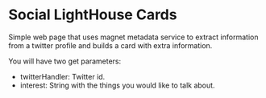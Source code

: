 Social LightHouse Cards
=======================
Simple web page that uses magnet metadata service to extract information from a twitter profile and builds a card with extra information.

You will have two get parameters:
* twitterHandler: Twitter id.
* interest: String with the things you would like to talk about.
